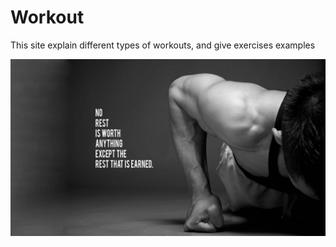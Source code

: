 # Workout
This site explain different types of workouts, and give exercises examples 

![main](img/main.jpg)
